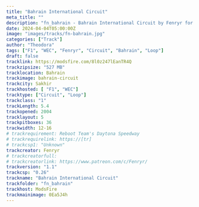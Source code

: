 ```yaml
---
title: "Bahrain International Circuit"
meta_title: ""
description: "fn_bahrain - Bahrain International Circuit by Fenryr for assetto corsa"
date: 2024-04-04T05:00:00Z
image: "images/tracks/fn-bahrain.jpg"
categories: ["Track"]
author: "Theodora"
tags: ["F1", "WEC", "Fenryr", "Circuit", "Bahrain", "Loop"]
draft: false
tracklink: https://modsfire.com/8l0z247lEanTR4Q
trackzipsize: "527 MB"
tracklocation: Bahrain
trackimage: bahrain-circuit
trackcity: Sakhir
trackhosted: [ "F1", "WEC"]
tracktype: ["Circuit", "Loop"]
trackclass: "1" 
trackLength: 5.4
trackopened: 2004
tracklayout: 5
trackpitboxes: 36
trackwidth: 12-16
# trackrequirement: Reboot Team's Daytona Speedway
# trackrequirelink: https://[tr]
# trackcsp1: "Unknown"
trackcreator: Fenryr
# trackcreatorfull: 
# trackcreatorlink: https://www.patreon.com/c/Fenryr/
trackversion: "1.1"
trackcsp: "0.26"
trackname: "Bahrain International Circuit"
trackfolder: "fn_bahrain"
trackhost: ModsFire
trackmainimage: 0Ea5J4h 
---
```

